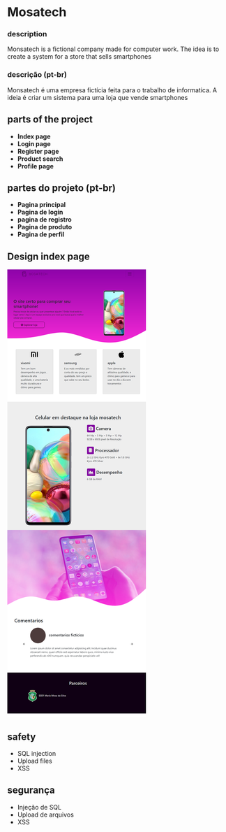 # Mosatech

### description
Monsatech is a fictional company made for computer work.
The idea is to create a system for a store that sells smartphones


### descrição (pt-br)
Monsatech é uma empresa fictícia feita para o trabalho de informatica. 
A ideia é criar um sistema para uma loja que vende smartphones

## parts of the project
- <b>Index page</b>
- <b>Login page</b>
- <b>Register page</b>
- <b>Product search</b>
- <b>Profile page</b>



## partes do projeto (pt-br)
- <b>Pagina principal</b>
- <b>Pagina de login</b>
- <b>pagina de registro</b>
- <b>Pagina de produto</b>
- <b>Pagina de perfil</b>


## Design index page
<img src="./imgReadme/index.png">


## safety
- SQL injection
- Upload files
- XSS

## segurança
- Injeção de SQL
- Upload de arquivos
- XSS

